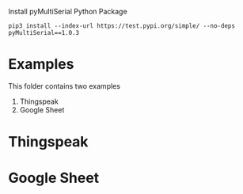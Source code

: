 Install pyMultiSerial Python Package
```
pip3 install --index-url https://test.pypi.org/simple/ --no-deps pyMultiSerial==1.0.3
```

# Examples

This folder contains two examples

1. Thingspeak
2. Google Sheet

# Thingspeak



# Google Sheet
